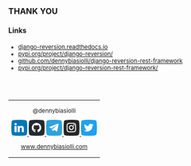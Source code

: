 ### THANK YOU

#### Links

<small>

- [django-reversion.readthedocs.io](https://django-reversion.readthedocs.io/)
- [pypi.org/project/django-reversion/](https://pypi.org/project/django-reversion/)
- [github.com/dennybiasiolli/django-reversion-rest-framework](https://github.com/dennybiasiolli/django-reversion-rest-framework)
- [pypi.org/project/django-reversion-rest-framework/](https://pypi.org/project/django-reversion-rest-framework/)

</small>
<br>
<br>

<small>
<table>
<tr>
<td style="text-align:center;">

@dennybiasiolli

<a href="https://www.linkedin.com/in/dennybiasiolli/" target="_blank">
    <img src="slides/images/linkedin.png" title="LinkedIn" />
</a>
<a href="https://github.com/dennybiasiolli" target="_blank">
    <img src="slides/images/github.png" title="GitHub" />
</a>
<a href="https://t.me/dennybiasiolli" target="_blank">
    <img src="slides/images/telegram.png" title="Telegram" />
</a>
<a href="https://www.instagram.com/dennybiasiolli/" target="_blank">
    <img src="slides/images/instagram.png" title="Instagram" />
</a>
<a href="https://twitter.com/DennyBiasiolli" target="_blank">
    <img src="slides/images/twitter.png" title="Twitter" />
</a>

<a href="https://www.dennybiasiolli.com" target="_blank">www.dennybiasiolli.com</a>

</td>
</tr>
</table>
</small>

<aside class="notes">
</aside>

